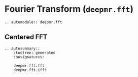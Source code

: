 # Fourier Transform  (`deepmr.fft`)

```{eval-rst}
.. automodule:: deepmr.fft
```

## Centered FFT
```{eval-rst}
.. autosummary::
	:toctree: generated
	:nosignatures:
	
	deepmr.fft.fft
	deepmr.fft.ifft
```
